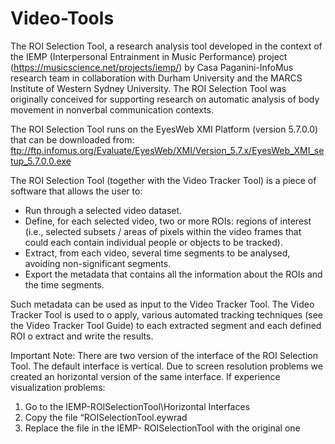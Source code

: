 # Video-Tools

The ROI Selection Tool, a research analysis tool developed in the context of the IEMP (Interpersonal Entrainment in Music Performance) project (https://musicscience.net/projects/iemp/) by Casa Paganini-InfoMus research team in collaboration with Durham University and the MARCS Institute of Western Sydney University. The ROI Selection Tool was originally conceived for supporting research on automatic analysis of body movement in nonverbal communication contexts.

The ROI Selection Tool runs on the EyesWeb XMI Platform (version 5.7.0.0) that can be downloaded from:
ftp://ftp.infomus.org/Evaluate/EyesWeb/XMI/Version_5.7.x/EyesWeb_XMI_setup_5.7.0.0.exe

The ROI Selection Tool (together with the Video Tracker Tool) is a piece of software that allows the user to:

- Run through a selected video dataset.
- Define, for each selected video, two or more ROIs: regions of interest (i.e., selected subsets / areas of pixels within the video frames that could each contain individual people or objects to be tracked).
- Extract, from each video, several time segments to be analysed, avoiding non-significant segments.
- Export the metadata that contains all the information about the ROIs and the time segments.

Such metadata can be used as input to the Video Tracker Tool. The Video Tracker Tool is used to
o apply, various automated tracking techniques (see the Video Tracker Tool Guide) to each extracted segment and each defined ROI
o extract and write the results.

Important Note:
There are two version of the interface of the ROI Selection Tool. The default interface is vertical. Due to screen resolution problems we created an horizontal version of the same interface. If experience visualization problems:
1) Go to the IEMP-ROISelectionTool\Horizontal Interfaces
2) Copy the file “ROISelectionTool.eywrad
3) Replace the file in the IEMP- ROISelectionTool with the original one
